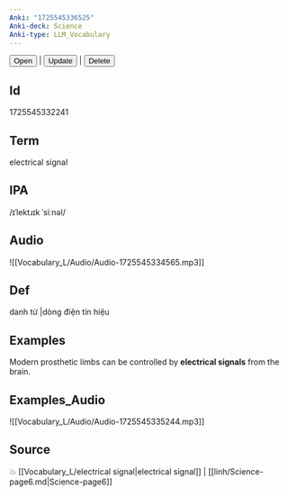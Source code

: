 ```yaml
---
Anki: "1725545336525"
Anki-deck: Science
Anki-type: LLM_Vocabulary
---
```

<button class="anki-btn-open">Open</button> | <button class="anki-btn-update">Update</button> | <button class="anki-btn-delete">Delete</button>

## Id
1725545332241
## Term
electrical signal
## IPA
 /ɪˈlektɹɪk ˈsiːnəl/
## Audio
 ![[Vocabulary_L/Audio/Audio-1725545334565.mp3]]

## Def
 danh từ |dòng điện tín hiệu 
## Examples
Modern prosthetic limbs can be controlled by **electrical signals** from the brain.

## Examples_Audio
![[Vocabulary_L/Audio/Audio-1725545335244.mp3]]
## Source
💥 [[Vocabulary_L/electrical signal|electrical signal]] |  [[linh/Science-page6.md|Science-page6]]